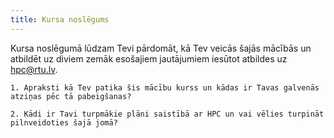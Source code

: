 ```yaml
---
title: Kursa noslēgums 
---
```



Kursa noslēgumā lūdzam Tevi pārdomāt, kā Tev veicās šajās mācībās un atbildēt uz diviem zemāk esošajiem jautājumiem iesūtot atbildes uz hpc@rtu.lv.

<!--```spoiler {title: "Diskusijas jautājums"} -->
```attention-question {label: "Kursa noslēguma aptaujas jautājumi"}
1. Apraksti kā Tev patika šis mācību kurss un kādas ir Tavas galvenās atziņas pēc tā pabeigšanas?

2. Kādi ir Tavi turpmākie plāni saistībā ar HPC un vai vēlies turpināt pilnveidoties šajā jomā?
```


  
<!--
Tu vari apliecināt savas zināšanas piedaloties nedēļas noslēguma testā.  


-->
